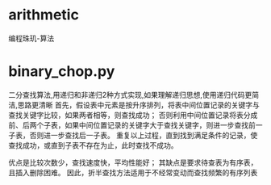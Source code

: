 # arithmetic
编程珠玑-算法
# binary_chop.py
二分查找算法,用递归和非递归2种方式实现,如果理解递归思想,使用递归代码更简洁,思路更清晰
首先，假设表中元素是按升序排列，将表中间位置记录的关键字与查找关键字比较，如果两者相等，则查找成功；
否则利用中间位置记录将表分成前、后两个子表，如果中间位置记录的关键字大于查找关键字，则进一步查找前一子表，否则进一步查找后一子表。
重复以上过程，直到找到满足条件的记录，使查找成功，或直到子表不存在为止，此时查找不成功。

优点是比较次数少，查找速度快，平均性能好；
其缺点是要求待查表为有序表，且插入删除困难。
因此，折半查找方法适用于不经常变动而查找频繁的有序列表
